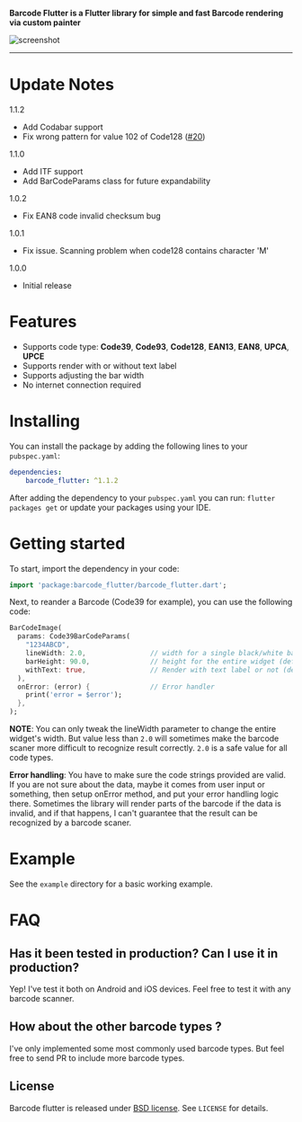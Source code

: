 __Barcode Flutter is a Flutter library for simple and fast Barcode rendering via custom painter__

![screenshot](https://i.ibb.co/58S2psy/barcode-flutter.png)
<hr>

# Update Notes
1.1.2
 - Add Codabar support
 - Fix wrong pattern for value 102 of Code128 ([#20](https://github.com/bigship/barcode.flutter/issues/20))

1.1.0
 - Add ITF support
 - Add BarCodeParams class for future expandability

1.0.2
- Fix EAN8 code invalid checksum bug

1.0.1
- Fix issue. Scanning problem when code128 contains character 'M'

1.0.0
- Initial release

# Features
- Supports code type: __Code39__, __Code93__, __Code128__, __EAN13__, __EAN8__, __UPCA__, __UPCE__
- Supports render with or without text label
- Supports adjusting the bar width
- No internet connection required

# Installing
You can install the package by adding the following lines to your `pubspec.yaml`:

```yaml
dependencies:
    barcode_flutter: ^1.1.2
```

After adding the dependency to your `pubspec.yaml` you can run: `flutter packages get` or update your packages using your IDE.

# Getting started
To start, import the dependency in your code:

```dart
import 'package:barcode_flutter/barcode_flutter.dart';
```

Next, to reander a Barcode (Code39 for example), you can use the following code:
```dart
BarCodeImage(
  params: Code39BarCodeParams(
    "1234ABCD",
    lineWidth: 2.0,                // width for a single black/white bar (default: 2.0)
    barHeight: 90.0,               // height for the entire widget (default: 100.0)
    withText: true,                // Render with text label or not (default: false)
  ),
  onError: (error) {               // Error handler
    print('error = $error');
  },
);
```

__NOTE__: You can only tweak the lineWidth parameter to change the entire widget's width. But value less than `2.0` will sometimes make the barcode scaner more difficult to recognize result correctly. `2.0` is a safe value for all code types.

__Error handling__: You have to make sure the code strings provided are valid. If you are not sure about the data, maybe it comes from
user input or something, then setup onError method, and put your error handling logic there. Sometimes the library will render parts of
the barcode if the data is invalid, and if that happens, I can't guarantee that the result can be recognized by a barcode scaner. 

# Example
See the `example` directory for a basic working example.

# FAQ
## Has it been tested in production? Can I use it in production?
Yep! I've test it both on Android and iOS devices. Feel free to test it with any barcode scanner.

## How about the other barcode types ?
I've only implemented some most commonly used barcode types. But feel free to send PR to include more barcode types.

## License
Barcode flutter is released under [BSD license](http://opensource.org/licenses/BSD-2-Clause). See `LICENSE` for details.
